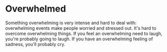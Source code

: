 # Overwhelmed
Something overwhelming is very intense and hard to deal with: overwhelming events make people worried and stressed out. It's hard to overcome overwhelming things. If you feel an overwhelming need to laugh, you're probably going to laugh. If you have an overwhelming feeling of sadness, you'll probably cry.
